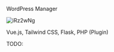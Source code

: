WordPress Manager

![iRz2wNg](https://github.com/ashba22/wordpress_manager/assets/8026183/ca4d89f1-f731-4b0a-89a0-969c0215fb7a)

Vue.js, Tailwind CSS, Flask, PHP (Plugin)

TODO:
